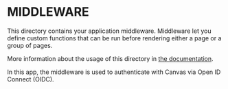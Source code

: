 # MIDDLEWARE

This directory contains your application middleware.
Middleware let you define custom functions that can be run before rendering either a page or a group of pages.

More information about the usage of this directory in [the documentation](https://nuxtjs.org/guide/routing#middleware).

In this app, the middleware is used to authenticate with Canvas via Open ID Connect (OIDC). 
